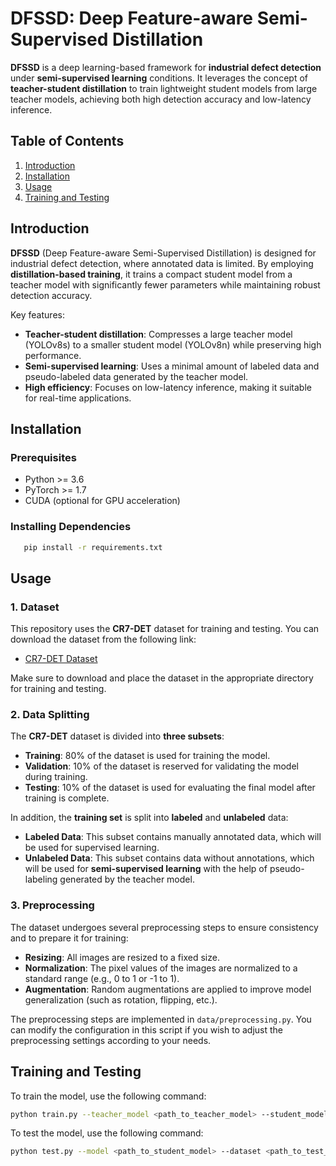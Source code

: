 # DFSSD: Deep Feature-aware Semi-Supervised Distillation

**DFSSD** is a deep learning-based framework for **industrial defect detection** under **semi-supervised learning** conditions. It leverages the concept of **teacher-student distillation** to train lightweight student models from large teacher models, achieving both high detection accuracy and low-latency inference.

## Table of Contents

1. [Introduction](#introduction)
2. [Installation](#installation)
3. [Usage](#usage)
4. [Training and Testing](#training-and-testing)

## Introduction

**DFSSD** (Deep Feature-aware Semi-Supervised Distillation) is designed for industrial defect detection, where annotated data is limited. By employing **distillation-based training**, it trains a compact student model from a teacher model with significantly fewer parameters while maintaining robust detection accuracy.

Key features:
- **Teacher-student distillation**: Compresses a large teacher model (YOLOv8s) to a smaller student model (YOLOv8n) while preserving high performance.
- **Semi-supervised learning**: Uses a minimal amount of labeled data and pseudo-labeled data generated by the teacher model.
- **High efficiency**: Focuses on low-latency inference, making it suitable for real-time applications.

## Installation

### Prerequisites

- Python >= 3.6
- PyTorch >= 1.7
- CUDA (optional for GPU acceleration)

### Installing Dependencies 
```bash
   pip install -r requirements.txt
```
## Usage

### 1. Dataset

This repository uses the **CR7-DET** dataset for training and testing. You can download the dataset from the following link:

- [CR7-DET Dataset](<INSERT_YOUR_DATASET_LINK_HERE>)

Make sure to download and place the dataset in the appropriate directory for training and testing.

### 2. Data Splitting

The **CR7-DET** dataset is divided into **three subsets**:
- **Training**: 80% of the dataset is used for training the model.
- **Validation**: 10% of the dataset is reserved for validating the model during training.
- **Testing**: 10% of the dataset is used for evaluating the final model after training is complete.

In addition, the **training set** is split into **labeled** and **unlabeled** data:
- **Labeled Data**: This subset contains manually annotated data, which will be used for supervised learning.
- **Unlabeled Data**: This subset contains data without annotations, which will be used for **semi-supervised learning** with the help of pseudo-labeling generated by the teacher model.

### 3. Preprocessing

The dataset undergoes several preprocessing steps to ensure consistency and to prepare it for training:
- **Resizing**: All images are resized to a fixed size.
- **Normalization**: The pixel values of the images are normalized to a standard range (e.g., 0 to 1 or -1 to 1).
- **Augmentation**: Random augmentations are applied to improve model generalization (such as rotation, flipping, etc.).

The preprocessing steps are implemented in `data/preprocessing.py`. You can modify the configuration in this script if you wish to adjust the preprocessing settings according to your needs.


## Training and Testing

To train the model, use the following command:
```bash
python train.py --teacher_model <path_to_teacher_model> --student_model <path_to_student_model> --dataset <path_to_dataset>
```
To test the model, use the following command:
```bash
python test.py --model <path_to_student_model> --dataset <path_to_test_dataset>
```
